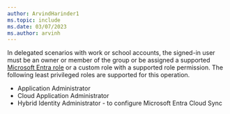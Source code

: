 ```yaml
---
author: ArvindHarinder1
ms.topic: include
ms.date: 03/07/2023
ms.author: arvinh
---
```


In delegated scenarios with work or school accounts, the signed-in user must be an owner or member of the group or be assigned a supported [Microsoft Entra role](/entra/identity/role-based-access-control/permissions-reference?toc=%2Fgraph%2Ftoc.json) or a custom role with a supported role permission. The following least privileged roles are supported for this operation.

- Application Administrator
- Cloud Application Administrator
- Hybrid Identity Administrator - to configure Microsoft Entra Cloud Sync
